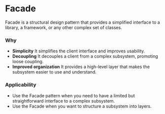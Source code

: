 # Facade

Facade is a structural design pattern that provides a simplified interface to a library, a framework, or any other complex set of classes.

###  Why
- **Simplicity** It simplifies the client interface and improves usability.
- **Decoupling** It decouples a client from a complex subsystem, promoting loose coupling.
- **Improved organization** It provides a high-level layer that makes the subsystem easier to use and understand.

### Applicability
- Use the Facade pattern when you need to have a limited but straightforward interface to a complex subsystem.
- Use the Facade when you want to structure a subsystem into layers.